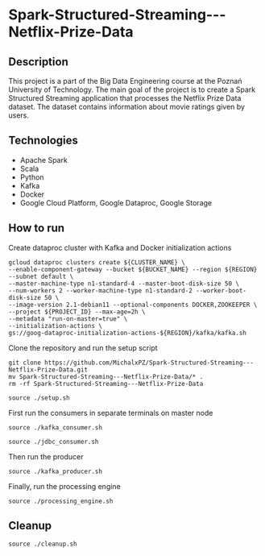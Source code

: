 # Spark-Structured-Streaming---Netflix-Prize-Data

## Description
This project is a part of the Big Data Engineering course at the Poznań University of Technology. The main goal of the project is to create a Spark Structured Streaming application that processes the Netflix Prize Data dataset. The dataset contains information about movie ratings given by users.

## Technologies
- Apache Spark
- Scala
- Python
- Kafka
- Docker
- Google Cloud Platform, Google Dataproc, Google Storage

## How to run
Create dataproc cluster with Kafka and Docker initialization actions
```shell
gcloud dataproc clusters create ${CLUSTER_NAME} \
--enable-component-gateway --bucket ${BUCKET_NAME} --region ${REGION} --subnet default \
--master-machine-type n1-standard-4 --master-boot-disk-size 50 \
--num-workers 2 --worker-machine-type n1-standard-2 --worker-boot-disk-size 50 \
--image-version 2.1-debian11 --optional-components DOCKER,ZOOKEEPER \
--project ${PROJECT_ID} --max-age=2h \
--metadata "run-on-master=true" \
--initialization-actions \
gs://goog-dataproc-initialization-actions-${REGION}/kafka/kafka.sh
```
Clone the repository and run the setup script
```shell
git clone https://github.com/MichalxPZ/Spark-Structured-Streaming---Netflix-Prize-Data.git
mv Spark-Structured-Streaming---Netflix-Prize-Data/* .
rm -rf Spark-Structured-Streaming---Netflix-Prize-Data
```
```shell
source ./setup.sh
```
First run the consumers in separate terminals on master node
```shell
source ./kafka_consumer.sh
```
```shell
source ./jdbc_consumer.sh
```
Then run the producer
```shell
source ./kafka_producer.sh
```
Finally, run the processing engine
```shell
source ./processing_engine.sh
```

## Cleanup
```shell
source ./cleanup.sh
```
